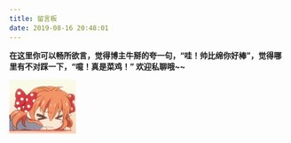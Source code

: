 ```yaml
---
title: 留言板
date: 2019-08-16 20:48:01
---
```


**在这里你可以畅所欲言，觉得博主牛掰的夸一句，“哇！帅比绵你好棒”，觉得哪里有不对踩一下，“噫！真是菜鸡！”    欢迎私聊哦~~**

![](../images/IMG_5467.GIF)